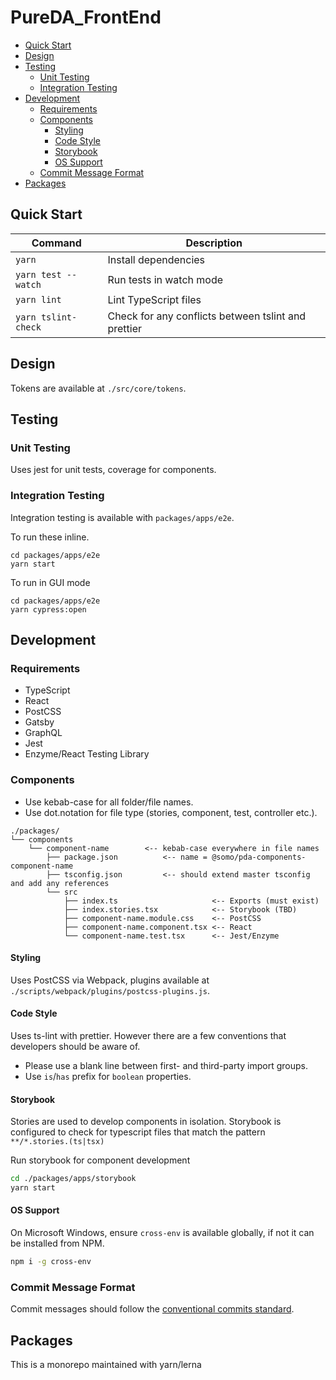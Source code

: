 # PureDA_FrontEnd

<!-- START doctoc generated TOC please keep comment here to allow auto update -->
<!-- DON'T EDIT THIS SECTION, INSTEAD RE-RUN doctoc TO UPDATE -->

- [Quick Start](#quick-start)
- [Design](#design)
- [Testing](#testing)
  - [Unit Testing](#unit-testing)
  - [Integration Testing](#integration-testing)
- [Development](#development)
  - [Requirements](#requirements)
  - [Components](#components)
    - [Styling](#styling)
    - [Code Style](#code-style)
    - [Storybook](#storybook)
    - [OS Support](#os-support)
  - [Commit Message Format](#commit-message-format)
- [Packages](#packages)

<!-- END doctoc generated TOC please keep comment here to allow auto update -->

## Quick Start

| Command             | Description                                         |
| ------------------- | --------------------------------------------------- |
| `yarn`              | Install dependencies                                |
| `yarn test --watch` | Run tests in watch mode                             |
| `yarn lint`         | Lint TypeScript files                               |
| `yarn tslint-check` | Check for any conflicts between tslint and prettier |

## Design

Tokens are available at `./src/core/tokens`.

## Testing

### Unit Testing

Uses jest for unit tests, coverage for components.

### Integration Testing

Integration testing is available with `packages/apps/e2e`.

To run these inline.

```
cd packages/apps/e2e
yarn start
```

To run in GUI mode

```
cd packages/apps/e2e
yarn cypress:open
```

## Development

### Requirements

- TypeScript
- React
- PostCSS
- Gatsby
- GraphQL
- Jest
- Enzyme/React Testing Library

### Components

- Use kebab-case for all folder/file names.
- Use dot.notation for file type (stories, component, test, controller etc.).

```
./packages/
└── components
    └── component-name        <-- kebab-case everywhere in file names
        ├── package.json          <-- name = @somo/pda-components-component-name
        ├── tsconfig.json         <-- should extend master tsconfig and add any references
        └── src
            ├── index.ts                     <-- Exports (must exist)
            ├── index.stories.tsx            <-- Storybook (TBD)
            ├── component-name.module.css    <-- PostCSS
            ├── component-name.component.tsx <-- React
            └── component-name.test.tsx      <-- Jest/Enzyme
```

#### Styling

Uses PostCSS via Webpack, plugins available at `./scripts/webpack/plugins/postcss-plugins.js`.

#### Code Style

Uses ts-lint with prettier. However there are a few conventions that developers should be aware of.

- Please use a blank line between first- and third-party import groups.
- Use `is`/`has` prefix for `boolean` properties.

#### Storybook

Stories are used to develop components in isolation.
Storybook is configured to check for typescript files that match the pattern `**/*.stories.(ts|tsx)`

Run storybook for component development

```bash
cd ./packages/apps/storybook
yarn start

```

#### OS Support

On Microsoft Windows, ensure `cross-env` is available globally, if not it can be installed from NPM.

```bash
npm i -g cross-env
```

### Commit Message Format

Commit messages should follow the [conventional commits standard](https://www.conventionalcommits.org/en/v1.0.0-beta.3/).

## Packages

This is a monorepo maintained with yarn/lerna
